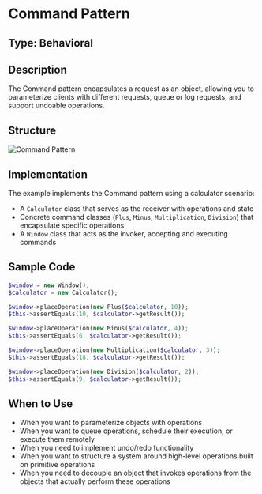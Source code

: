 # Command Pattern

## Type: Behavioral

## Description
The Command pattern encapsulates a request as an object, allowing you to parameterize clients with different requests, queue or log requests, and support undoable operations.

## Structure
![Command Pattern](https://github.com/olegre/DesignPatterns/blob/master/~images/Command.png)

## Implementation
The example implements the Command pattern using a calculator scenario:
- A `Calculator` class that serves as the receiver with operations and state
- Concrete command classes (`Plus`, `Minus`, `Multiplication`, `Division`) that encapsulate specific operations
- A `Window` class that acts as the invoker, accepting and executing commands

## Sample Code

```php
$window = new Window();
$calculator = new Calculator();

$window->placeOperation(new Plus($calculator, 10));
$this->assertEquals(10, $calculator->getResult());

$window->placeOperation(new Minus($calculator, 4));
$this->assertEquals(6, $calculator->getResult());

$window->placeOperation(new Multiplication($calculator, 3));
$this->assertEquals(18, $calculator->getResult());

$window->placeOperation(new Division($calculator, 2));
$this->assertEquals(9, $calculator->getResult());
```

## When to Use
- When you want to parameterize objects with operations
- When you want to queue operations, schedule their execution, or execute them remotely
- When you need to implement undo/redo functionality
- When you want to structure a system around high-level operations built on primitive operations
- When you need to decouple an object that invokes operations from the objects that actually perform these operations
